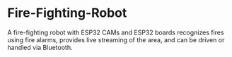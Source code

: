 # Fire-Fighting-Robot
A fire-fighting robot with ESP32 CAMs and ESP32 boards recognizes fires using fire alarms, provides live streaming of the area, and can be driven or handled via Bluetooth.
